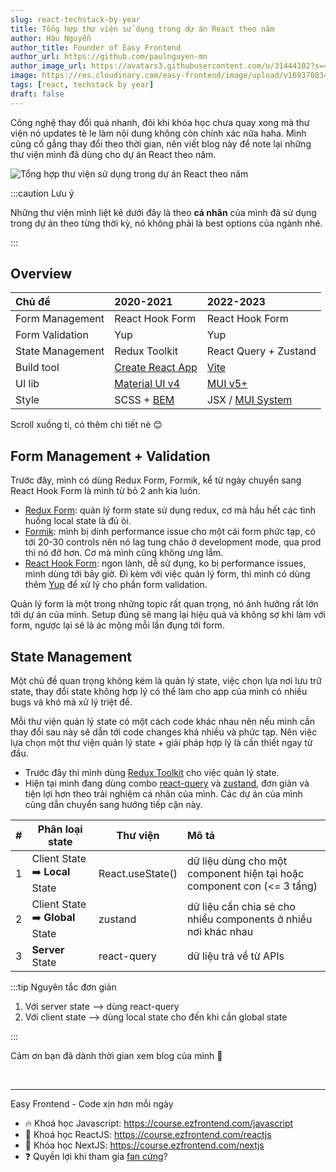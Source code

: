 ```yaml
---
slug: react-techstack-by-year
title: Tổng hợp thư viện sử dụng trong dự án React theo năm
author: Hậu Nguyễn
author_title: Founder of Easy Frontend
author_url: https://github.com/paulnguyen-mn
author_image_url: https://avatars3.githubusercontent.com/u/31444102?s=400&u=c545a527aa31843e1361462e410c0f51863e8e26&v=4
image: https://res.cloudinary.com/easy-frontend/image/upload/v1693708345/blog/react-libs-by-year_sairok.jpg
tags: [react, techstack by year]
draft: false
---
```


Công nghệ thay đổi quá nhanh, đôi khi khóa học chưa quay xong mà thư viện nó updates tè le làm nội dung không còn chính xác nữa haha. Mình cũng cố gắng thay đổi theo thời gian, nên viết blog này để note lại những thư viện mình đã dùng cho dự án React theo năm.

![Tổng hợp thư viện sử dụng trong dự án React theo năm](https://res.cloudinary.com/easy-frontend/image/upload/v1693708345/blog/react-libs-by-year_sairok.jpg)

<!-- truncate-->

:::caution Lưu ý 

Những thư viện mình liệt kê dưới đây là theo **cá nhân** của mình đã sử dụng trong dự án theo từng thời kỳ, nó không phải là best options của ngành nhé.

:::

## Overview

| Chủ đề           | 2020-2021                                                          | 2022-2023                                                   |
| :--------------- | :----------------------------------------------------------------- | :---------------------------------------------------------- |
| Form Management  | React Hook Form                                                    | React Hook Form                                             |
| Form Validation  | Yup                                                                | Yup                                                         |
| State Management | Redux Toolkit                                                      | React Query + Zustand                                       |
| Build tool       | [Create React App](https://create-react-app.dev/)                  | [Vite](https://vitejs.dev/)                                 |
| UI lib           | [Material UI v4](https://v4.mui.com/getting-started/installation/) | [MUI v5+](https://mui.com/material-ui/getting-started/)     |
| Style            | SCSS + [BEM](https://getbem.com/)                                  | JSX / [MUI System](https://mui.com/system/getting-started/) |

Scroll xuống tí, có thêm chi tiết nè 😊

## Form Management + Validation

Trước đây, mình có dùng Redux Form, Formik, kể từ ngày chuyển sang React Hook Form là mình từ bỏ 2 anh kia luôn.

- [Redux Form](https://redux-form.com/): quản lý form state sử dụng redux, cơ mà hầu hết các tình huống local state là đủ òi.
- [Formik](https://formik.org/): mình bị dính performance issue cho một cái form phức tạp, có tới 20-30 controls nên nó lag tung chảo ở development mode, qua prod thì nó đỡ hơn. Cơ mà mình cũng không ưng lắm.
- [React Hook Form](https://react-hook-form.com/): ngon lành, dễ sử dụng, ko bị performance issues, mình dùng tới bây giờ. Đi kèm với việc quản lý form, thì mình có dùng thêm [Yup](https://github.com/jquense/yup) để xử lý cho phần form validation.

Quản lý form là một trong những topic rất quan trọng, nó ảnh hưởng rất lớn tới dự án của mình. Setup đúng sẽ mang lại hiệu quả và không sợ khi làm với form, ngược lại sẽ là ác mộng mỗi lần đụng tới form.

## State Management

Một chủ đề quan trọng không kém là quản lý state, việc chọn lựa nơi lưu trữ state, thay đổi state không hợp lý có thể làm cho app của mình có nhiều bugs và khó mà xử lý triệt để. 

Mỗi thư viện quản lý state có một cách code khác nhau nên nếu mình cần thay đổi sau này sẽ dẫn tới code changes khá nhiều và phức tạp. Nên việc lựa chọn một thư viện quản lý state + giải pháp hợp lý là cần thiết ngay từ đầu.

- Trước đây thì mình dùng [Redux Toolkit](https://redux-toolkit.js.org/) cho việc quản lý state.
- Hiện tại mình đang dùng combo [react-query](https://tanstack.com/query/v3/) và [zustand](https://github.com/pmndrs/zustand), đơn giản và tiện lợi hơn theo trải nghiệm cá nhân của mình. Các dự án của mình cũng dẫn chuyển sang hướng tiếp cận này.


| #   | Phân loại state                 | Thư viện         | Mô tả                                                                  |
| --- | ------------------------------- | ---------------- | :--------------------------------------------------------------------- |
| 1   | Client State ➡️ **Local** State  | React.useState() | dữ liệu dùng cho một component hiện tại hoặc component con (<= 3 tầng) |
| 2   | Client State ➡️ **Global** State | zustand          | dữ liệu cần chia sẻ cho nhiều components ở nhiều nơi khác nhau         |
| 3   | **Server** State                | react-query      | dữ liệu trả về từ APIs                                                 |


:::tip Nguyên tắc đơn giản

1. Với server state --> dùng react-query
2. Với client state --> dùng local state cho đến khi cần global state

:::

Cảm ơn bạn đã dành thời gian xem blog của mình 🎉

<br/>

---

Easy Frontend - Code xịn hơn mỗi ngày
- 🔥 Khoá học Javascript: https://course.ezfrontend.com/javascript 
- 🎁 Khoá học ReactJS: https://course.ezfrontend.com/reactjs
- 🎯 Khóa học NextJS: https://course.ezfrontend.com/nextjs
- ❓ Quyền lợi khi tham gia [fan cứng](/blog/fan-cung-la-gi)?